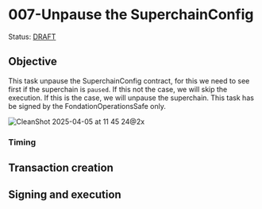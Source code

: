 # 007-Unpause the SuperchainConfig

Status: [DRAFT]()

## Objective

This task unpause the SuperchainConfig contract, for this we need to see first if the superchain is `paused`. If this not the case, we will skip the execution. If this is the case, we will unpause the superchain. 
This task has be signed by the FondationOperationsSafe only.

![CleanShot 2025-04-05 at 11 45 24@2x](https://github.com/user-attachments/assets/230113bb-def3-48b8-9f54-c7a293c132a9)


### Timing

## Transaction creation

## Signing and execution




